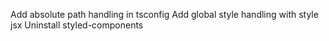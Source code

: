 Add absolute path handling in tsconfig
Add global style handling with style jsx
Uninstall styled-components
